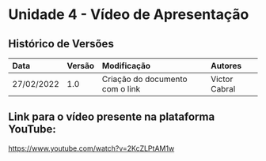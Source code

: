 # Unidade 4 - Vídeo de Apresentação

## Histórico de Versões
|Data|Versão|Modificação|Autores|
|:---|:-----|:----------|:------|
|27/02/2022|1.0|Criação do documento com o link| Victor Cabral|

## Link para o vídeo presente na plataforma YouTube:

https://www.youtube.com/watch?v=2KcZLPtAM1w
